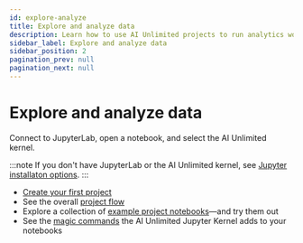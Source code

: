 ```yaml
---
id: explore-analyze
title: Explore and analyze data
description: Learn how to use AI Unlimited projects to run analytics workloads.
sidebar_label: Explore and analyze data
sidebar_position: 2
pagination_prev: null
pagination_next: null
---
```


# Explore and analyze data

Connect to JupyterLab, open a notebook, and select the AI Unlimited kernel.

:::note
If you don't have JupyterLab or the AI Unlimited kernel, see [Jupyter installaton options](/docs/advanced/jupyterlab).
:::


- [Create your first project](/docs/explore-and-analyze-data/create-first-project.md)
- See the overall [project flow](/docs/explore-and-analyze-data/project-flow.md)
- Explore a collection of [example project notebooks](/docs/explore-and-analyze-data/example-projects.md)&mdash;and try them out
- See the [magic commands](/docs/explore-and-analyze-data/magic-commands.md) the AI Unlimited Jupyter Kernel adds to your notebooks